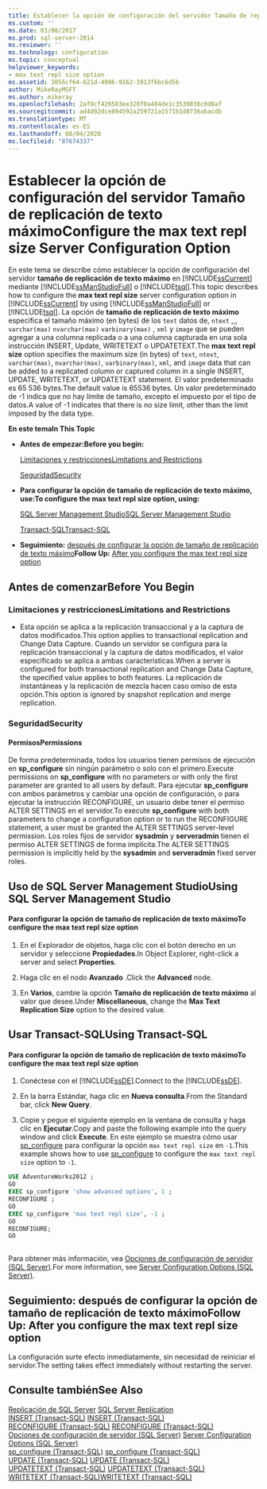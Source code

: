```yaml
---
title: Establecer la opción de configuración del servidor Tamaño de replicación de texto máximo | Microsoft Docs
ms.custom: ''
ms.date: 03/08/2017
ms.prod: sql-server-2014
ms.reviewer: ''
ms.technology: configuration
ms.topic: conceptual
helpviewer_keywords:
- max text repl size option
ms.assetid: 3056cf64-621d-4996-9162-3913f6bc6d5b
author: MikeRayMSFT
ms.author: mikeray
ms.openlocfilehash: 2af0cf426583ee328f0a484de1c3539836c0d8af
ms.sourcegitcommit: ad4d92dce894592a259721a1571b1d8736abacdb
ms.translationtype: MT
ms.contentlocale: es-ES
ms.lasthandoff: 08/04/2020
ms.locfileid: "87674337"
---
```

# <a name="configure-the-max-text-repl-size-server-configuration-option"></a><span data-ttu-id="406f3-102">Establecer la opción de configuración del servidor Tamaño de replicación de texto máximo</span><span class="sxs-lookup"><span data-stu-id="406f3-102">Configure the max text repl size Server Configuration Option</span></span>
  <span data-ttu-id="406f3-103">En este tema se describe cómo establecer la opción de configuración del servidor **tamaño de replicación de texto máximo** en [!INCLUDE[ssCurrent](../../includes/sscurrent-md.md)] mediante [!INCLUDE[ssManStudioFull](../../includes/ssmanstudiofull-md.md)] o [!INCLUDE[tsql](../../includes/tsql-md.md)].</span><span class="sxs-lookup"><span data-stu-id="406f3-103">This topic describes how to configure the **max text repl size** server configuration option in [!INCLUDE[ssCurrent](../../includes/sscurrent-md.md)] by using [!INCLUDE[ssManStudioFull](../../includes/ssmanstudiofull-md.md)] or [!INCLUDE[tsql](../../includes/tsql-md.md)].</span></span> <span data-ttu-id="406f3-104">La opción de **tamaño de replicación de texto máximo** especifica el tamaño máximo (en bytes) de los `text` datos de, `ntext` ,,, `varchar(max)` `nvarchar(max)` `varbinary(max)` , `xml` y `image` que se pueden agregar a una columna replicada o a una columna capturada en una sola instrucción INSERT, Update, WRITETEXT o UPDATETEXT.</span><span class="sxs-lookup"><span data-stu-id="406f3-104">The **max text repl size** option specifies the maximum size (in bytes) of `text`, `ntext`, `varchar(max)`, `nvarchar(max)`, `varbinary(max)`, `xml`, and `image` data that can be added to a replicated column or captured column in a single INSERT, UPDATE, WRITETEXT, or UPDATETEXT statement.</span></span> <span data-ttu-id="406f3-105">El valor predeterminado es 65 536 bytes.</span><span class="sxs-lookup"><span data-stu-id="406f3-105">The default value is 65536 bytes.</span></span> <span data-ttu-id="406f3-106">Un valor predeterminado de -1 indica que no hay límite de tamaño, excepto el impuesto por el tipo de datos.</span><span class="sxs-lookup"><span data-stu-id="406f3-106">A value of -1 indicates that there is no size limit, other than the limit imposed by the data type.</span></span>  
  
 <span data-ttu-id="406f3-107">**En este tema**</span><span class="sxs-lookup"><span data-stu-id="406f3-107">**In This Topic**</span></span>  
  
-   <span data-ttu-id="406f3-108">**Antes de empezar:**</span><span class="sxs-lookup"><span data-stu-id="406f3-108">**Before you begin:**</span></span>  
  
     [<span data-ttu-id="406f3-109">Limitaciones y restricciones</span><span class="sxs-lookup"><span data-stu-id="406f3-109">Limitations and Restrictions</span></span>](#Restrictions)  
  
     [<span data-ttu-id="406f3-110">Seguridad</span><span class="sxs-lookup"><span data-stu-id="406f3-110">Security</span></span>](#Security)  
  
-   <span data-ttu-id="406f3-111">**Para configurar la opción de tamaño de replicación de texto máximo, use:**</span><span class="sxs-lookup"><span data-stu-id="406f3-111">**To configure the max text repl size option, using:**</span></span>  
  
     [<span data-ttu-id="406f3-112">SQL Server Management Studio</span><span class="sxs-lookup"><span data-stu-id="406f3-112">SQL Server Management Studio</span></span>](#SSMSProcedure)  
  
     [<span data-ttu-id="406f3-113">Transact-SQL</span><span class="sxs-lookup"><span data-stu-id="406f3-113">Transact-SQL</span></span>](#TsqlProcedure)  
  
-   <span data-ttu-id="406f3-114">**Seguimiento:**  [después de configurar la opción de tamaño de replicación de texto máximo](#FollowUp)</span><span class="sxs-lookup"><span data-stu-id="406f3-114">**Follow Up:**  [After you configure the max text repl size option](#FollowUp)</span></span>  
  
##  <a name="before-you-begin"></a><a name="BeforeYouBegin"></a> <span data-ttu-id="406f3-115">Antes de comenzar</span><span class="sxs-lookup"><span data-stu-id="406f3-115">Before You Begin</span></span>  
  
###  <a name="limitations-and-restrictions"></a><a name="Restrictions"></a> <span data-ttu-id="406f3-116">Limitaciones y restricciones</span><span class="sxs-lookup"><span data-stu-id="406f3-116">Limitations and Restrictions</span></span>  
  
-   <span data-ttu-id="406f3-117">Esta opción se aplica a la replicación transaccional y a la captura de datos modificados.</span><span class="sxs-lookup"><span data-stu-id="406f3-117">This option applies to transactional replication and Change Data Capture.</span></span> <span data-ttu-id="406f3-118">Cuando un servidor se configura para la replicación transaccional y la captura de datos modificados, el valor especificado se aplica a ambas características.</span><span class="sxs-lookup"><span data-stu-id="406f3-118">When a server is configured for both transactional replication and Change Data Capture, the specified value applies to both features.</span></span> <span data-ttu-id="406f3-119">La replicación de instantáneas y la replicación de mezcla hacen caso omiso de esta opción.</span><span class="sxs-lookup"><span data-stu-id="406f3-119">This option is ignored by snapshot replication and merge replication.</span></span>  
  
###  <a name="security"></a><a name="Security"></a> <span data-ttu-id="406f3-120">Seguridad</span><span class="sxs-lookup"><span data-stu-id="406f3-120">Security</span></span>  
  
####  <a name="permissions"></a><a name="Permissions"></a> <span data-ttu-id="406f3-121">Permisos</span><span class="sxs-lookup"><span data-stu-id="406f3-121">Permissions</span></span>  
 <span data-ttu-id="406f3-122">De forma predeterminada, todos los usuarios tienen permisos de ejecución en **sp_configure** sin ningún parámetro o solo con el primero.</span><span class="sxs-lookup"><span data-stu-id="406f3-122">Execute permissions on **sp_configure** with no parameters or with only the first parameter are granted to all users by default.</span></span> <span data-ttu-id="406f3-123">Para ejecutar **sp_configure** con ambos parámetros y cambiar una opción de configuración, o para ejecutar la instrucción RECONFIGURE, un usuario debe tener el permiso ALTER SETTINGS en el servidor.</span><span class="sxs-lookup"><span data-stu-id="406f3-123">To execute **sp_configure** with both parameters to change a configuration option or to run the RECONFIGURE statement, a user must be granted the ALTER SETTINGS server-level permission.</span></span> <span data-ttu-id="406f3-124">Los roles fijos de servidor **sysadmin** y **serveradmin** tienen el permiso ALTER SETTINGS de forma implícita.</span><span class="sxs-lookup"><span data-stu-id="406f3-124">The ALTER SETTINGS permission is implicitly held by the **sysadmin** and **serveradmin** fixed server roles.</span></span>  
  
##  <a name="using-sql-server-management-studio"></a><a name="SSMSProcedure"></a> <span data-ttu-id="406f3-125">Uso de SQL Server Management Studio</span><span class="sxs-lookup"><span data-stu-id="406f3-125">Using SQL Server Management Studio</span></span>  
  
#### <a name="to-configure-the-max-text-repl-size-option"></a><span data-ttu-id="406f3-126">Para configurar la opción de tamaño de replicación de texto máximo</span><span class="sxs-lookup"><span data-stu-id="406f3-126">To configure the max text repl size option</span></span>  
  
1.  <span data-ttu-id="406f3-127">En el Explorador de objetos, haga clic con el botón derecho en un servidor y seleccione **Propiedades**.</span><span class="sxs-lookup"><span data-stu-id="406f3-127">In Object Explorer, right-click a server and select **Properties**.</span></span>  
  
2.  <span data-ttu-id="406f3-128">Haga clic en el nodo **Avanzado** .</span><span class="sxs-lookup"><span data-stu-id="406f3-128">Click the **Advanced** node.</span></span>  
  
3.  <span data-ttu-id="406f3-129">En **Varios**, cambie la opción **Tamaño de replicación de texto máximo** al valor que desee.</span><span class="sxs-lookup"><span data-stu-id="406f3-129">Under **Miscellaneous**, change the **Max Text Replication Size** option to the desired value.</span></span>  
  
##  <a name="using-transact-sql"></a><a name="TsqlProcedure"></a> <span data-ttu-id="406f3-130">Usar Transact-SQL</span><span class="sxs-lookup"><span data-stu-id="406f3-130">Using Transact-SQL</span></span>  
  
#### <a name="to-configure-the-max-text-repl-size-option"></a><span data-ttu-id="406f3-131">Para configurar la opción de tamaño de replicación de texto máximo</span><span class="sxs-lookup"><span data-stu-id="406f3-131">To configure the max text repl size option</span></span>  
  
1.  <span data-ttu-id="406f3-132">Conéctese con el [!INCLUDE[ssDE](../../includes/ssde-md.md)].</span><span class="sxs-lookup"><span data-stu-id="406f3-132">Connect to the [!INCLUDE[ssDE](../../includes/ssde-md.md)].</span></span>  
  
2.  <span data-ttu-id="406f3-133">En la barra Estándar, haga clic en **Nueva consulta**.</span><span class="sxs-lookup"><span data-stu-id="406f3-133">From the Standard bar, click **New Query**.</span></span>  
  
3.  <span data-ttu-id="406f3-134">Copie y pegue el siguiente ejemplo en la ventana de consulta y haga clic en **Ejecutar**.</span><span class="sxs-lookup"><span data-stu-id="406f3-134">Copy and paste the following example into the query window and click **Execute**.</span></span> <span data-ttu-id="406f3-135">En este ejemplo se muestra cómo usar [sp_configure](/sql/relational-databases/system-stored-procedures/sp-configure-transact-sql) para configurar la opción `max text repl size` en `-1`.</span><span class="sxs-lookup"><span data-stu-id="406f3-135">This example shows how to use [sp_configure](/sql/relational-databases/system-stored-procedures/sp-configure-transact-sql) to configure the `max text repl size` option to `-1`.</span></span>  
  
```sql  
USE AdventureWorks2012 ;  
GO  
EXEC sp_configure 'show advanced options', 1 ;   
RECONFIGURE ;   
GO  
EXEC sp_configure 'max text repl size', -1 ;   
GO  
RECONFIGURE;   
GO  
  
```  
  
 <span data-ttu-id="406f3-136">Para obtener más información, vea [Opciones de configuración de servidor &#40;SQL Server&#41;](server-configuration-options-sql-server.md).</span><span class="sxs-lookup"><span data-stu-id="406f3-136">For more information, see [Server Configuration Options &#40;SQL Server&#41;](server-configuration-options-sql-server.md).</span></span>  
  
##  <a name="follow-up-after-you-configure-the-max-text-repl-size-option"></a><a name="FollowUp"></a> <span data-ttu-id="406f3-137">Seguimiento: después de configurar la opción de tamaño de replicación de texto máximo</span><span class="sxs-lookup"><span data-stu-id="406f3-137">Follow Up: After you configure the max text repl size option</span></span>  
 <span data-ttu-id="406f3-138">La configuración surte efecto inmediatamente, sin necesidad de reiniciar el servidor.</span><span class="sxs-lookup"><span data-stu-id="406f3-138">The setting takes effect immediately without restarting the server.</span></span>  
  
## <a name="see-also"></a><span data-ttu-id="406f3-139">Consulte también</span><span class="sxs-lookup"><span data-stu-id="406f3-139">See Also</span></span>  
 <span data-ttu-id="406f3-140">[Replicación de SQL Server](../../relational-databases/replication/sql-server-replication.md) </span><span class="sxs-lookup"><span data-stu-id="406f3-140">[SQL Server Replication](../../relational-databases/replication/sql-server-replication.md) </span></span>  
 <span data-ttu-id="406f3-141">[INSERT &#40;Transact-SQL&#41;](/sql/t-sql/statements/insert-transact-sql) </span><span class="sxs-lookup"><span data-stu-id="406f3-141">[INSERT &#40;Transact-SQL&#41;](/sql/t-sql/statements/insert-transact-sql) </span></span>  
 <span data-ttu-id="406f3-142">[RECONFIGURE &#40;Transact-SQL&#41;](/sql/t-sql/language-elements/reconfigure-transact-sql) </span><span class="sxs-lookup"><span data-stu-id="406f3-142">[RECONFIGURE &#40;Transact-SQL&#41;](/sql/t-sql/language-elements/reconfigure-transact-sql) </span></span>  
 <span data-ttu-id="406f3-143">[Opciones de configuración de servidor &#40;SQL Server&#41;](server-configuration-options-sql-server.md) </span><span class="sxs-lookup"><span data-stu-id="406f3-143">[Server Configuration Options &#40;SQL Server&#41;](server-configuration-options-sql-server.md) </span></span>  
 <span data-ttu-id="406f3-144">[sp_configure &#40;Transact-SQL&#41;](/sql/relational-databases/system-stored-procedures/sp-configure-transact-sql) </span><span class="sxs-lookup"><span data-stu-id="406f3-144">[sp_configure &#40;Transact-SQL&#41;](/sql/relational-databases/system-stored-procedures/sp-configure-transact-sql) </span></span>  
 <span data-ttu-id="406f3-145">[UPDATE &#40;Transact-SQL&#41;](/sql/t-sql/queries/update-transact-sql) </span><span class="sxs-lookup"><span data-stu-id="406f3-145">[UPDATE &#40;Transact-SQL&#41;](/sql/t-sql/queries/update-transact-sql) </span></span>  
 <span data-ttu-id="406f3-146">[UPDATETEXT &#40;Transact-SQL&#41;](/sql/t-sql/queries/updatetext-transact-sql) </span><span class="sxs-lookup"><span data-stu-id="406f3-146">[UPDATETEXT &#40;Transact-SQL&#41;](/sql/t-sql/queries/updatetext-transact-sql) </span></span>  
 [<span data-ttu-id="406f3-147">WRITETEXT &#40;Transact-SQL&#41;</span><span class="sxs-lookup"><span data-stu-id="406f3-147">WRITETEXT &#40;Transact-SQL&#41;</span></span>](/sql/t-sql/queries/writetext-transact-sql)  
  
  
